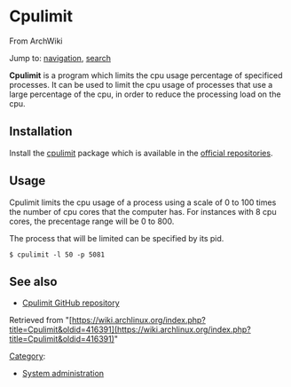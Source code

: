 # Cpulimit

From ArchWiki

Jump to: [navigation](#column-one), [search](#searchInput)

**Cpulimit** is a program which limits the cpu usage percentage of specificed processes. It can be used to limit the cpu usage of processes that use a large percentage of the cpu, in order to reduce the processing load on the cpu.

## Installation

Install the [cpulimit](https://www.archlinux.org/packages/?name=cpulimit) package which is available in the [official repositories](/index.php/Official_repositories "Official repositories").

## Usage

Cpulimit limits the cpu usage of a process using a scale of 0 to 100 times the number of cpu cores that the computer has. For instances with 8 cpu cores, the precentage range will be 0 to 800.

The process that will be limited can be specified by its pid.

```
$ cpulimit -l 50 -p 5081

```

## See also

*   [Cpulimit GitHub repository](https://github.com/opsengine/cpulimit)

Retrieved from "[https://wiki.archlinux.org/index.php?title=Cpulimit&oldid=416391](https://wiki.archlinux.org/index.php?title=Cpulimit&oldid=416391)"

[Category](/index.php/Special:Categories "Special:Categories"):

*   [System administration](/index.php/Category:System_administration "Category:System administration")